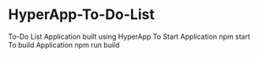 # HyperApp-To-Do-List
To-Do List Application built using HyperApp 
To Start Application
npm start
To build Application
npm run build
